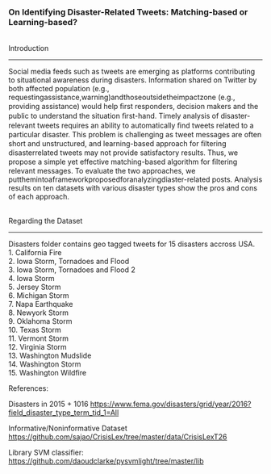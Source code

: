 <h3><b> On Identifying Disaster-Related Tweets: Matching-based or Learning-based? </b></h3>

<br>
Introduction 
<hr>
Social media feeds such as tweets are emerging as platforms contributing to situational awareness during disasters. Information shared on Twitter by both affected population (e.g., requestingassistance,warning)andthoseoutsidetheimpactzone (e.g., providing assistance) would help ﬁrst responders, decision makers and the public to understand the situation ﬁrst-hand. Timely analysis of disaster-relevant tweets requires an ability to automatically ﬁnd tweets related to a particular disaster. This problem is challenging as tweet messages are often short and unstructured, and learning-based approach for ﬁltering disasterrelated tweets may not provide satisfactory results. Thus, we propose a simple yet effective matching-based algorithm for ﬁltering relevant messages. To evaluate the two approaches, we putthemintoaframeworkproposedforanalyzingdiaster-related posts. Analysis results on ten datasets with various disaster types show the pros and cons of each approach. 
<br>
<br>

Regarding the Dataset
<hr>
Disasters folder contains geo tagged tweets for 15 disasters accross USA.
<br>
1. California Fire <br>
2. Iowa Storm, Tornadoes and Flood <br>
3. Iowa Storm, Tornadoes and Flood 2 <br>
4. Iowa Storm <br>
5. Jersey Storm <br>
6. Michigan Storm <br>
7. Napa Earthquake <br>
8. Newyork Storm <br>
9. Oklahoma Storm <br>
10. Texas Storm <br>
11. Vermont Storm <br>
12. Virginia Storm <br>
13. Washington Mudslide <br>
14. Washington Storm <br>
15. Washington Wildfire <br>


References:

Disasters in 2015 + 1016
https://www.fema.gov/disasters/grid/year/2016?field_disaster_type_term_tid_1=All

Informative/Noninformative Dataset
https://github.com/sajao/CrisisLex/tree/master/data/CrisisLexT26

Library
SVM classifier: https://github.com/daoudclarke/pysvmlight/tree/master/lib
